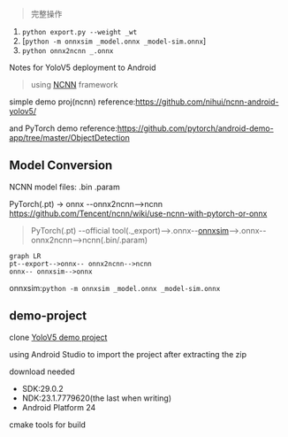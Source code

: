 >   完整操作

1.   `python export.py --weight _wt`
2.   [`python -m onnxsim _model.onnx _model-sim.onnx`]
3.   `python onnx2ncnn _.onnx`



Notes for YoloV5 deployment to Android

> using [NCNN](https://github.com/Tencent/ncnn) framework

simple demo proj(ncnn) reference:<https://github.com/nihui/ncnn-android-yolov5/>

and PyTorch demo reference:<https://github.com/pytorch/android-demo-app/tree/master/ObjectDetection>

## Model Conversion

NCNN model files: .bin .param

PyTorch(.pt) -> onnx --onnx2ncnn-->ncnn
<https://github.com/Tencent/ncnn/wiki/use-ncnn-with-pytorch-or-onnx>

> PyTorch(.pt) --official tool(._export)-->.onnx--[onnxsim](https://github.com/daquexian/onnx-simplifier)-->.onnx--onnx2ncnn-->ncnn(.bin/.param)

```mermaid
graph LR
pt--export-->onnx-- onnx2ncnn-->ncnn
onnx-- onnxsim-->onnx
```

onnxsim:`python -m onnxsim _model.onnx _model-sim.onnx`


## demo-project

clone [YoloV5 demo project](https://github.com/nihui/ncnn-android-yolov5/)

using Android Studio to import the project after extracting the zip

download needed
- SDK:29.0.2
- NDK:23.1.7779620(the last when writing)
- Android Platform 24

cmake tools for build